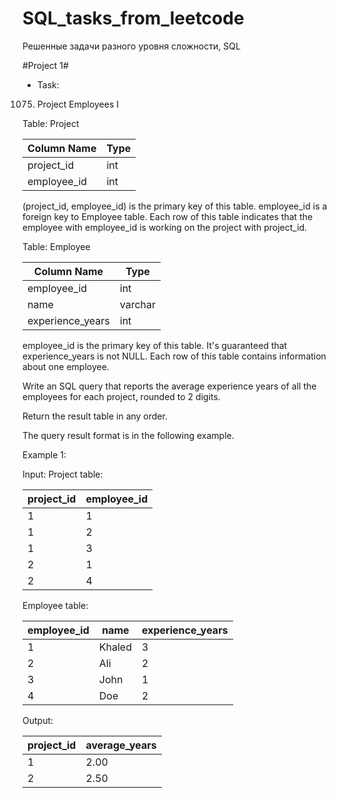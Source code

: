 # SQL_tasks_from_leetcode
Решенные задачи разного уровня сложности, SQL 


#Project 1#
- Task:
1075. Project Employees I

Table: Project


| Column Name   | Type          |
| ------------- | ------------- |
| project_id    | int           |
| employee_id   | int           |

(project_id, employee_id) is the primary key of this table.
employee_id is a foreign key to Employee table.
Each row of this table indicates that the employee with employee_id is working on the project with project_id.
 

Table: Employee

| Column Name      | Type          |
| ---------------- | ------------- |
| employee_id      | int           |
| name             | varchar       |
| experience_years | int           |

employee_id is the primary key of this table. It's guaranteed that experience_years is not NULL.
Each row of this table contains information about one employee.
 

Write an SQL query that reports the average experience years of all the employees for each project, rounded to 2 digits.

Return the result table in any order.

The query result format is in the following example.

 

Example 1:

Input: 
Project table:

| project_id  | employee_id |
| ----------- | ----------- |
| 1           | 1           |
| 1           | 2           |
| 1           | 3           |
| 2           | 1           |
| 2           | 4           |

Employee table:

| employee_id | name   | experience_years |
| ----------- | ------ | ---------------- |
| 1           | Khaled | 3                |
| 2           | Ali    | 2                |
| 3           | John   | 1                |
| 4           | Doe    | 2                |

Output: 

| project_id  | average_years |
| ----------- | ------------- |
| 1           | 2.00          |
| 2           | 2.50          |
